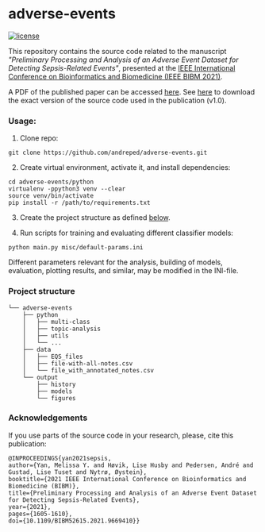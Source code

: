 # adverse-events

[![license](https://img.shields.io/github/license/DAVFoundation/captain-n3m0.svg?style=flat-square)](https://github.com/DAVFoundation/captain-n3m0/blob/master/LICENSE)

This repository contains the source code related to the manuscript _"Preliminary Processing and Analysis of an Adverse Event Dataset for Detecting Sepsis-Related Events"_, presented at the [IEEE International Conference on Bioinformatics and Biomedicine (IEEE BIBM 2021)](http://ieeebibm.org/BIBM2021/).

A PDF of the published paper can be accessed [here](https://ntnuopen.ntnu.no/ntnu-xmlui/bitstream/handle/11250/2979827/B579_9996.pdf?sequence=2&isAllowed=y). See [here](https://github.com/andreped/adverse-events/releases/tag/v1.0) to download the exact version of the source code used in the publication (v1.0).

### Usage:

1) Clone repo:
```
git clone https://github.com/andreped/adverse-events.git
```

2) Create virtual environment, activate it, and install dependencies:
```
cd adverse-events/python
virtualenv -ppython3 venv --clear
source venv/bin/activate
pip install -r /path/to/requirements.txt
```

3) Create the project structure as defined [below](https://github.com/andreped/adverse-events#project-structure).

4) Run scripts for training and evaluating different classifier models:
```
python main.py misc/default-params.ini
```
Different parameters relevant for the analysis, building of models, evaluation, plotting results, and similar, may be modified in the INI-file.

### Project structure

    └── adverse-events
        ├── python
        │   ├── multi-class
        │   ├── topic-analysis
        │   ├── utils
        │   └── ...
        ├── data
        │   ├── EQS_files
        │   ├── file-with-all-notes.csv
        │   └── file_with_annotated_notes.csv
        └── output
            ├── history
            ├── models
            └── figures

### Acknowledgements

If you use parts of the source code in your research, please, cite this publication:

```
@INPROCEEDINGS{yan2021sepsis,
author={Yan, Melissa Y. and Høvik, Lise Husby and Pedersen, André and Gustad, Lise Tuset and Nytrø, Øystein},
booktitle={2021 IEEE International Conference on Bioinformatics and Biomedicine (BIBM)},
title={Preliminary Processing and Analysis of an Adverse Event Dataset for Detecting Sepsis-Related Events},
year={2021},
pages={1605-1610},
doi={10.1109/BIBM52615.2021.9669410}}
```
